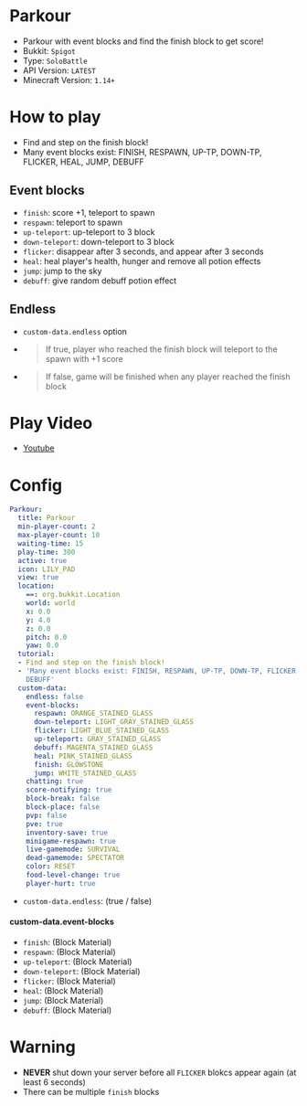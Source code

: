 # Parkour
- Parkour with event blocks and find the finish block to get score!
- Bukkit: `Spigot`
- Type: `SoloBattle`
- API Version: `LATEST`
- Minecraft Version: `1.14+`


# How to play
- Find and step on the finish block!
- Many event blocks exist: FINISH, RESPAWN, UP-TP, DOWN-TP, FLICKER, HEAL, JUMP, DEBUFF
## Event blocks
- `finish`: score +1, teleport to spawn
- `respawn`: teleport to spawn
- `up-teleport`: up-teleport to 3 block
- `down-teleport`: down-teleport to 3 block
- `flicker`: disappear after 3 seconds, and appear after 3 seconds
- `heal`: heal player's health, hunger and remove all potion effects
- `jump`: jump to the sky
- `debuff`: give random debuff potion effect
## Endless
- `custom-data.endless` option
- > If true, player who reached the finish block will teleport to the spawn with +1 score
- > If false, game will be finished when any player reached the finish block 


# Play Video
- [Youtube](https://youtu.be/61dIXzXI7ME)

# Config
```yaml
Parkour:
  title: Parkour
  min-player-count: 2
  max-player-count: 10
  waiting-time: 15
  play-time: 300
  active: true
  icon: LILY_PAD
  view: true
  location:
    ==: org.bukkit.Location
    world: world
    x: 0.0
    y: 4.0
    z: 0.0
    pitch: 0.0
    yaw: 0.0
  tutorial:
  - Find and step on the finish block!
  - 'Many event blocks exist: FINISH, RESPAWN, UP-TP, DOWN-TP, FLICKER, HEAL, JUMP,
    DEBUFF'
  custom-data:
    endless: false
    event-blocks:
      respawn: ORANGE_STAINED_GLASS
      down-teleport: LIGHT_GRAY_STAINED_GLASS
      flicker: LIGHT_BLUE_STAINED_GLASS
      up-teleport: GRAY_STAINED_GLASS
      debuff: MAGENTA_STAINED_GLASS
      heal: PINK_STAINED_GLASS
      finish: GLOWSTONE
      jump: WHITE_STAINED_GLASS
    chatting: true
    score-notifying: true
    block-break: false
    block-place: false
    pvp: false
    pve: true
    inventory-save: true
    minigame-respawn: true
    live-gamemode: SURVIVAL
    dead-gamemode: SPECTATOR
    color: RESET
    food-level-change: true
    player-hurt: true
```
- `custom-data.endless`: (true / false)
#### custom-data.event-blocks
- `finish`: (Block Material)
- `respawn`: (Block Material)
- `up-teleport`: (Block Material)
- `down-teleport`: (Block Material)
- `flicker`: (Block Material)
- `heal`: (Block Material)
- `jump`: (Block Material)
- `debuff`: (Block Material)

# Warning
- **NEVER** shut down your server before all `FLICKER` blokcs appear again (at least 6 seconds)
- There can be multiple `finish` blocks